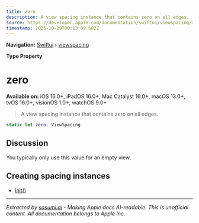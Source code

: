 ```yaml
---
title: zero
description: A view spacing instance that contains zero on all edges.
source: https://developer.apple.com/documentation/swiftui/viewspacing/zero
timestamp: 2025-10-29T00:13:09.682Z
---
```


**Navigation:** [Swiftui](/documentation/swiftui) › [viewspacing](/documentation/swiftui/viewspacing)

**Type Property**

# zero

**Available on:** iOS 16.0+, iPadOS 16.0+, Mac Catalyst 16.0+, macOS 13.0+, tvOS 16.0+, visionOS 1.0+, watchOS 9.0+

> A view spacing instance that contains zero on all edges.

```swift
static let zero: ViewSpacing
```

## Discussion

You typically only use this value for an empty view.

## Creating spacing instances

- [init()](/documentation/swiftui/viewspacing/init())

---

*Extracted by [sosumi.ai](https://sosumi.ai) - Making Apple docs AI-readable.*
*This is unofficial content. All documentation belongs to Apple Inc.*
